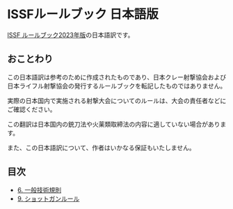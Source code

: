 # ISSFルールブック 日本語版

[ISSF ルールブック2023年版](https://www.issf-sports.org/rules)の日本語訳です。

## おことわり

この日本語訳は参考のために作成されたものであり、日本クレー射撃協会および日本ライフル射撃協会の発行するルールブックを転記したものではありません。

実際の日本国内で実施される射撃大会についてのルールは、大会の責任者などにご確認ください。

この翻訳は日本国内の銃刀法や火薬類取締法の内容に適していない場合があります。

また、この日本語訳について、作者はいかなる保証もいたしません。

## 目次

- [6. 一般技術規則](./6_general_technical_rules.md)
- [9. ショットガンルール](./9_shotgun_rules.md)
